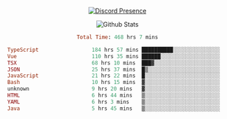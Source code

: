 <!DOCTYPE html>
<body>
<div align="center">

  [![Discord Presence](https://lanyard.cnrad.dev/api/576097150359044106)](https://discord.com/users/576097150359044106)
  
  ![Github Stats](https://github-readme-stats.vercel.app/api?username=verycrunchy&show_icons=true&theme=radical)

<!--START_SECTION:waka-->

```ruby
Total Time: 468 hrs 7 mins

TypeScript                 184 hrs 57 mins ██████████░░░░░░░░░░░░░░░   39.52 %
Vue                        110 hrs 35 mins ██████░░░░░░░░░░░░░░░░░░░   23.63 %
TSX                        68 hrs 10 mins  ███▓░░░░░░░░░░░░░░░░░░░░░   14.56 %
JSON                       25 hrs 37 mins  █▒░░░░░░░░░░░░░░░░░░░░░░░   05.48 %
JavaScript                 21 hrs 22 mins  █░░░░░░░░░░░░░░░░░░░░░░░░   04.56 %
Bash                       10 hrs 15 mins  ▓░░░░░░░░░░░░░░░░░░░░░░░░   02.19 %
unknown                    9 hrs 20 mins   ▓░░░░░░░░░░░░░░░░░░░░░░░░   02.00 %
HTML                       6 hrs 44 mins   ▒░░░░░░░░░░░░░░░░░░░░░░░░   01.44 %
YAML                       6 hrs 3 mins    ▒░░░░░░░░░░░░░░░░░░░░░░░░   01.29 %
Java                       5 hrs 45 mins   ▒░░░░░░░░░░░░░░░░░░░░░░░░   01.23 %
```

<!--END_SECTION:waka-->
</div>
</body>
</html>


